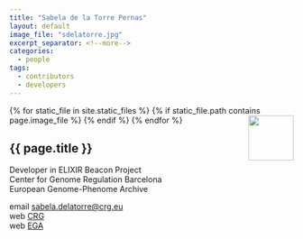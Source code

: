 ```yaml
---
title: "Sabela de la Torre Pernas"
layout: default
image_file: "sdelatorre.jpg"
excerpt_separator: <!--more-->
categories:
  - people
tags:
  - contributors
  - developers
---
```


{% for static_file in site.static_files %}
  {% if static_file.path contains page.image_file %}
<img style="float: right; width: 80px;" src="{{ static_file.path | relative_url}}" />
  {% endif %}
{% endfor %}

## {{ page.title }}

Developer in ELIXIR Beacon Project  
Center for Genome Regulation Barcelona  
European Genome-Phenome Archive  

<!--more-->

email [sabela.delatorre@crg.eu](mailto:sabela.delatorre@crg.eu)  
web [CRG](https://www.crg.eu/en/programmes-groups/ega-team)  
web [EGA](https://ega-archive.org/about/team)

